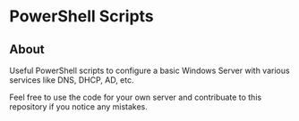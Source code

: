 # PowerShell Scripts

## About

Useful PowerShell scripts to configure a basic Windows Server with various services
like DNS, DHCP, AD, etc.

Feel free to use the code for your own server and contribuate to this repository if
you notice any mistakes.
